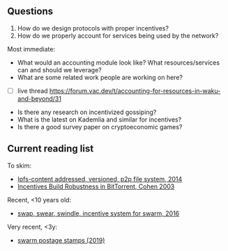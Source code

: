 ## Questions

1. How do we design protocols with proper incentives?
2. How do we properly account for services being used by the network?

Most immediate:

- What would an accounting module look like? What resources/services can and should we leverage?
- What are some related work people are working on here?

- [ ] live thread https://forum.vac.dev/t/accounting-for-resources-in-waku-and-beyond/31

- Is there any research on incentivized gossiping?
- What is the latest on Kademlia and similar for incentives?
- Is there a good survey paper on cryptoeconomic games?

## Current reading list

To skim:
- [Ipfs-content addressed, versioned, p2p file system, 2014](https://arxiv.org/pdf/1407.3561.pdf)
- [Incentives Build Robustness in BitTorrent, Cohen 2003](http://bittorrent.org/bittorrentecon.pdf)

Recent, <10 years old:
- [swap, swear, swindle, incentive system for swarm, 2016](https://swarm-gateways.net/bzz:/swarm.eth/ethersphere/orange-papers/1/sw%5E3.pdf)

Very recent, <3y:
- [swarm postage stamps (2019)](https://github.com/ethersphere/SWIPs/blob/master/SWIPs/swip-8.md)
